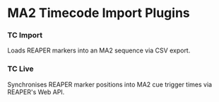 # MA2 Timecode Import Plugins

### TC Import
Loads REAPER markers into an MA2 sequence via CSV export.

### TC Live
Synchronises REAPER marker positions into MA2 cue trigger times via REAPER's Web API.
